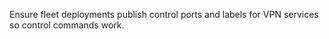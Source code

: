 Ensure fleet deployments publish control ports and labels for VPN services so control commands work.
